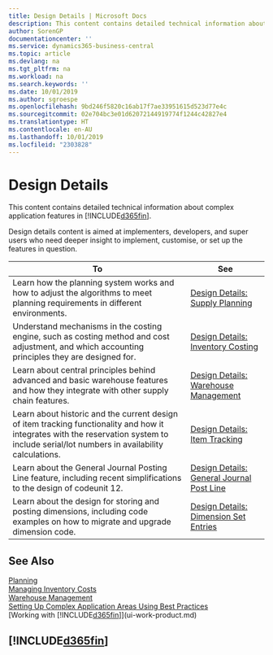 ```yaml
---
title: Design Details | Microsoft Docs
description: This content contains detailed technical information about complex application features in Business Central.
author: SorenGP
documentationcenter: ''
ms.service: dynamics365-business-central
ms.topic: article
ms.devlang: na
ms.tgt_pltfrm: na
ms.workload: na
ms.search.keywords: ''
ms.date: 10/01/2019
ms.author: sgroespe
ms.openlocfilehash: 9bd246f5820c16ab17f7ae33951615d523d77e4c
ms.sourcegitcommit: 02e704bc3e01d62072144919774f1244c42827e4
ms.translationtype: HT
ms.contentlocale: en-AU
ms.lasthandoff: 10/01/2019
ms.locfileid: "2303828"
---
```

# <a name="design-details"></a>Design Details
This content contains detailed technical information about complex application features in [!INCLUDE[d365fin](includes/d365fin_md.md)].  

 Design details content is aimed at implementers, developers, and super users who need deeper insight to implement, customise, or set up the features in question.  

|**To**|**See**|  
|------------|-------------|  
|Learn how the planning system works and how to adjust the algorithms to meet planning requirements in different environments.|[Design Details: Supply Planning](design-details-supply-planning.md)|  
|Understand mechanisms in the costing engine, such as costing method and cost adjustment, and which accounting principles they are designed for.|[Design Details: Inventory Costing](design-details-inventory-costing.md)|  
|Learn about central principles behind advanced and basic warehouse features and how they integrate with other supply chain features.|[Design Details: Warehouse Management](design-details-warehouse-management.md)|  
|Learn about historic and the current design of item tracking functionality and how it integrates with the reservation system to include serial/lot numbers in availability calculations.|[Design Details: Item Tracking](design-details-item-tracking.md)|  
|Learn about the General Journal Posting Line feature, including recent simplifications to the design of codeunit 12.|[Design Details: General Journal Post Line](design-details-general-journal-post-line.md)|
|Learn about the design for storing and posting dimensions, including code examples on how to migrate and upgrade dimension code.|[Design Details: Dimension Set Entries](design-details-dimension-set-entries.md)| 

## <a name="see-also"></a>See Also  
 [Planning](production-planning.md)   
 [Managing Inventory Costs](finance-manage-inventory-costs.md)   
 [Warehouse Management](warehouse-manage-warehouse.md)   
 [Setting Up Complex Application Areas Using Best Practices](set-up-complex-application-areas-using-best-practices.md)  
 [Working with [!INCLUDE[d365fin](includes/d365fin_md.md)]](ui-work-product.md)

 ## [!INCLUDE[d365fin](includes/free_trial_md.md)]  
